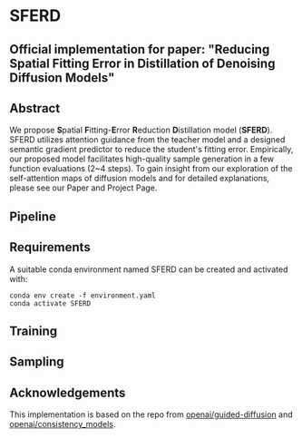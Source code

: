 # SFERD

## Official implementation for paper: "Reducing Spatial Fitting Error in Distillation of Denoising Diffusion Models"
## Abstract
We propose **S**patial **F**itting-**E**rror **R**eduction **D**istillation model ($\textbf{SFERD}$). SFERD utilizes attention guidance from the teacher model and a designed semantic gradient predictor to reduce the student's fitting error. Empirically, our proposed model facilitates high-quality sample generation in a few function evaluations (2~4 steps). To gain insight from our exploration of the self-attention maps of diffusion models and for detailed explanations, please see our Paper and Project Page.

## Pipeline

## Requirements
A suitable conda environment named SFERD can be created and activated with:
```
conda env create -f environment.yaml
conda activate SFERD
```
## Training

## Sampling

## Acknowledgements
This implementation is based on the repo from [openai/guided-diffusion](https://github.com/openai/guided-diffusion) and [openai/consistency_models](https://github.com/openai/consistency_models).

